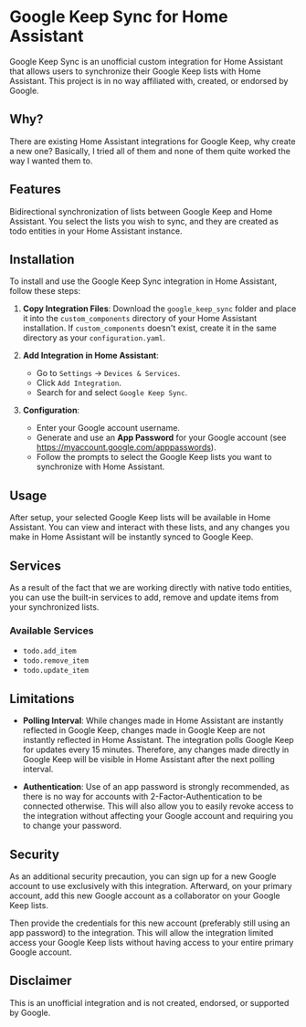 # Google Keep Sync for Home Assistant

Google Keep Sync is an unofficial custom integration for Home Assistant that allows users to synchronize their Google Keep lists with Home Assistant. This project is in no way affiliated with, created, or endorsed by Google.

## Why?

There are existing Home Assistant integrations for Google Keep, why create a new one? Basically, I tried all of them and none of them quite worked the way I wanted them to.

## Features
Bidirectional synchronization of lists between Google Keep and Home Assistant. You select the lists
you wish to sync, and they are created as todo
entities in your Home Assistant instance.

## Installation

To install and use the Google Keep Sync integration in Home Assistant, follow these steps:

1. **Copy Integration Files**: Download the `google_keep_sync` folder and place it into the `custom_components` directory of your Home Assistant installation. If `custom_components` doesn't exist, create it in the same directory as your `configuration.yaml`.

2. **Add Integration in Home Assistant**:
    - Go to `Settings` -> `Devices & Services`.
    - Click `Add Integration`.
    - Search for and select `Google Keep Sync`.

3. **Configuration**:
    - Enter your Google account username.
    - Generate and use an **App Password** for your Google account (see https://myaccount.google.com/apppasswords).
    - Follow the prompts to select the Google Keep lists you want to synchronize with Home Assistant.

## Usage

After setup, your selected Google Keep lists will be available in Home Assistant. You can view and interact with these lists, and any changes you make in Home Assistant will be instantly synced to Google Keep.

## Services

As a result of the fact that we are working directly with native todo entities, you can
use the built-in services to add, remove and update items from your synchronized lists.

### Available Services

- `todo.add_item`
- `todo.remove_item`
- `todo.update_item`


## Limitations

- **Polling Interval**: While changes made in Home Assistant are instantly reflected in Google Keep, changes made in Google Keep are not instantly reflected in Home Assistant. The integration polls Google Keep for updates every 15 minutes. Therefore, any changes made directly in Google Keep will be visible in Home Assistant after the next polling interval.

- **Authentication**: Use of an app password is strongly recommended, as there is no way for accounts with 2-Factor-Authentication to be connected otherwise. This will also allow you to easily revoke access to the integration without affecting your Google account and requiring you to change your password.

## Security
As an additional security precaution, you can sign up for a new Google account to use exclusively with this integration. Afterward, on your primary account, add this new Google account as a collaborator on your Google Keep lists.

Then provide the credentials for this new account (preferably still using an app password) to the integration. This will allow the integration limited access your Google Keep lists without having access to your entire primary Google account.



## Disclaimer

This is an unofficial integration and is not created, endorsed, or supported by Google.
